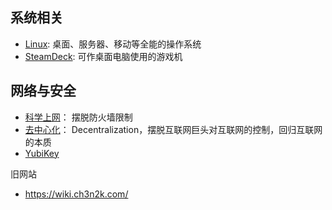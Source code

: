 ## 系统相关

- [Linux](/Linux.md): 桌面、服务器、移动等全能的操作系统 
- [SteamDeck](SteamDeck.md): 可作桌面电脑使用的游戏机 

## 网络与安全

- [科学上网](科学上网.md)： 摆脱防火墙限制
- [去中心化](去中心化.md)： Decentralization，摆脱互联网巨头对互联网的控制，回归互联网的本质
- [YubiKey](YubiKey.md) 

旧网站
 - https://wiki.ch3n2k.com/